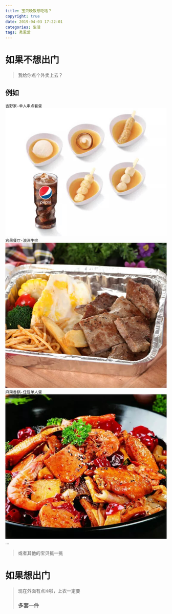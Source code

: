 ```yaml
---
title: 宝贝晚饭想吃啥？
copyright: true
date: 2019-04-03 17:22:01
categories: 生活
tags: 秀恩爱
---
```

# 如果不想出门
> 我给你点个外卖上去？
<!--more-->
## 例如
`吉野家-单人串点套餐`
![吉野家-单人串点套餐](dinner/WechatIMG6.jpeg)
`宾果餐厅-澳洲牛排`
![宾果餐厅-澳洲牛排](dinner/WechatIMG5.jpeg)
`麻辣香锅-任性单人餐`
![麻辣香锅-任性单人餐](dinner/WechatIMG4.jpeg)
...
>或者其他的宝贝挑一挑
# 如果想出门
> 现在外面有点`冷`啦，上衣一定要<h3>多套一件</h3>

